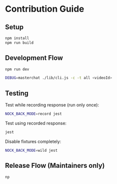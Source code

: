 # Contribution Guide

## Setup

```bash
npm install
npm run build
```

## Development Flow

```bash
npm run dev
```

```bash
DEBUG=masterchat ./lib/cli.js -c -t all <videoId>
```

## Testing

Test while recording response (run only once):

```bash
NOCK_BACK_MODE=record jest
```

Test using recorded response:

```bash
jest
```

Disable fixtures completely:

```bash
NOCK_BACK_MODE=wild jest
```

## Release Flow (Maintainers only)

```
np
```
